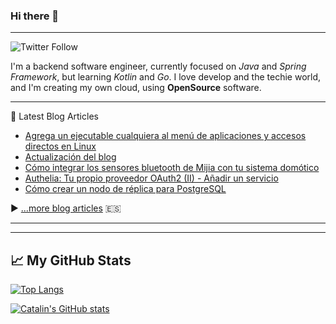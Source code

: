 ### Hi there 👋

<!--
**parrazam/parrazam** is a ✨ _special_ ✨ repository because its `README.md` (this file) appears on your GitHub profile.

Here are some ideas to get you started:

- 🔭 I’m currently working on ...
- 🌱 I’m currently learning ...
- 👯 I’m looking to collaborate on ...
- 🤔 I’m looking for help with ...
- 💬 Ask me about ...
- 📫 How to reach me: ...
- 😄 Pronouns: ...
- ⚡ Fun fact: ...
-->

---
![Twitter Follow](https://img.shields.io/twitter/follow/parra?style=social)


I'm a backend software engineer, currently focused on _Java_ and _Spring Framework_, but learning _Kotlin_ and _Go_. I love develop and the techie world, and I'm creating my own cloud, using **OpenSource** software.

---
📘 Latest Blog Articles

<!-- BLOG-POST-LIST:START -->
- [Agrega un ejecutable cualquiera al menú de aplicaciones y accesos directos en Linux](https://blog.parravidales.es/agrega-un-ejecutable-cualquiera-al-menu-de-aplicaciones-y-accesos-directos-en-linux/)
- [Actualización del blog](https://blog.parravidales.es/actualizacion-del-blog/)
- [Cómo integrar los sensores bluetooth de Mijia con tu sistema domótico](https://blog.parravidales.es/como-integrar-los-sensores-bluetooth-de-mijia-con-tu-sistema-domotico/)
- [Authelia: Tu propio proveedor OAuth2 &lpar;II&rpar; - Añadir un servicio](https://blog.parravidales.es/authelia-tu-propio-proveedor-oauth2-ii/)
- [Cómo crear un nodo de réplica para PostgreSQL](https://blog.parravidales.es/como-crear-un-nodo-de-replica-para-postgresql/)
<!-- BLOG-POST-LIST:END -->

▶ [...more blog articles](https://blog.parravidales.es) :es:

---
---

## &#x1f4c8; My GitHub Stats

[![Top Langs](https://github-readme-stats.vercel.app/api/top-langs/?username=parrazam&hide=css&theme=dark)](https://github.com/anuraghazra/github-readme-stats)

[![Catalin's GitHub stats](https://github-readme-stats.vercel.app/api?username=parrazam&theme=dark)](https://github.com/anuraghazra/github-readme-stats)
